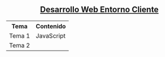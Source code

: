 <a href="./Desarrollo-Web-Entorno-Cliente"><h2 align="center">Desarrollo Web Entorno Cliente</h2></a>

<table>
    <tr>
        <th align="center">Tema</th>
        <th align="center">Contenido</th>
    </tr>
    <tr>
        <td align="left">Tema 1</td>
        <td>JavaScript</td>
    </tr>
    <tr>
        <td align="left">Tema 2</td>
    </tr>
</table>
